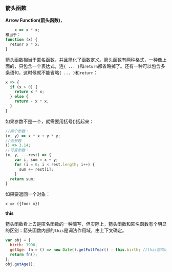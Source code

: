 ### 箭头函数

**Arrow Function(箭头函数)**， 

```javascript
	x => x * x;
相当于：
function (x) {
  retunr x * x;
}
```

箭头函数相当于匿名函数，并且简化了函数定义。箭头函数有两种格式，一种像上面的，只包含一个表达式，连`{ ... }`和`return`都省略掉了。还有一种可以包含多条语句，这时候就不能省略`{ ... }`和`return`：

```javascript
x => {
  if (x > 0) {
    return x * x;
  } else {
    return - x * x;
  }
}
```

如果参数不是一个，就需要用括号()括起来：

```javascript
//两个参数：
(x, y) => x * x + y * y;
//无参数
() => 3.14;
//可变参数：
(x, y, ...rest) => {
  	var i, sum = x + y;
  	for (i = 0; i < rest.length; i++) {
      sum += rest[i];
  	}
  return sum;
}
```

如果要返回一个对象：

```
x => ({foo: x})
```

**this**

箭头函数看上去是匿名函数的一种简写，但实际上，箭头函数和匿名函数有个明显的区别：箭头函数内部的`this`是词法作用域，由上下文确定。

```javascript
var obj = {
  birth: 1990,
  getAge: fn = () => new Date().getFullYear() - this.birth; //this指向obj对象
  return fn();
};
obj.getAge();
```





